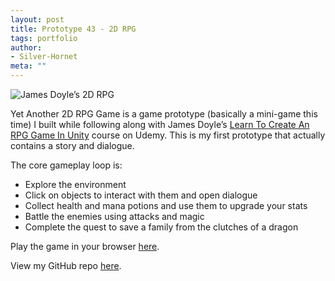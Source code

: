 ```yaml
---
layout: post
title: Prototype 43 - 2D RPG
tags: portfolio
author:
- Silver-Hornet
meta: ""
---
```


![James Doyle’s 2D RPG]({{site.url}}/2d-rpg.gif)

Yet Another 2D RPG Game is a game prototype (basically a mini-game this time) I built while following along with James Doyle’s [Learn To Create An RPG Game In Unity](https://www.udemy.com/course/unity2drpg/) course on Udemy. This is my first prototype that actually contains a story and dialogue.

The core gameplay loop is:

- Explore the environment
- Click on objects to interact with them and open dialogue
- Collect health and mana potions and use them to upgrade your stats
- Battle the enemies using attacks and magic
- Complete the quest to save a family from the clutches of a dragon

Play the game in your browser [here](https://play.unity.com/mg/other/james-doyle-s-2d-rpg).

View my GitHub repo [here](https://github.com/silver-hornet/james-doyle-2d-rpg).